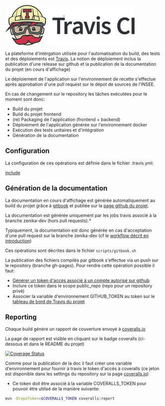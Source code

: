 ![travis](../../pics/travis.png)

La plateforme d'intérgation utilisée pour l'automatisation du build, des tests et des déploiements est [Travis](https://travis-ci.org/).
La notion de déploiement inclus la publication d'une release sur github et la publication de la documentation du projet (en cours d'affichage)

Le déploiement de l'application sur l'environnement de recette s'effectue après approbation d'une pull request sur le dépot de sources de l'INSEE.

En cas de changement sur le repository les tâches exécutées pour le moment sont donc:

 - Build du projet
 - Build du projet frontend
 - (re) Packaging de l'application (frontend + backend)
 - Déploiement de l'application générée sur l'environnement docker
 - Exécution des tests unitaires et d'intégration
 - Génération de la documentation
 
## Configuration

La configuration de ces opérations est définie dans le fichier .travis.yml:

[include](../../../.travis.yml)

## Génération de la documentation

La documentation en cours d'affichage est générée automatiquement au build du projet grâce à [gitbook](https://www.gitbook.com/new) et publiée sur la [page github du projet](https://pages.github.com/).

La documentation est générée uniquement par les jobs travis associé à la branche zenika-dev (hors pull requests).*

Typiquement, la documentation est donc générée en cas d'acceptation d'une pull request sur la branche zenika-dev (cf le [workflow décrit en introduction](./index.html))

Ces opérations sont décrites dans le fichier ```scripts/gitbook.sh```

La publication des fichiers compilés par gitbook s'effectue via un push sur le repository (branche gh-pages). Pour rendre cette opération possible il faut:
 - [Générer un token d'accès associé à un compte autorisé sur github](https://github.com/settings/tokens/new)
 - Inclure ce token dans le scope public_repo (repo pour un repository privé)
 - Associer la variable d'environnement GITHUB_TOKEN au token sur le  [tableau de bord de Travis du projet](https://travis-ci.org/)
 
 ## Reporting
 
Chaque build génère un rapport de couverture envoyé à [coveralls.io](https://coveralls.io/)
 
 La page de rapport est visible en cliquant sur le badge coveralls (ci-dessous et dans le README du projet)
 
 [![Coverage Status](https://coveralls.io/repos/github/InseeFr/Pogues-Back-Office/badge.svg?branch=zenika-dev)](https://coveralls.io/github/InseeFr/Pogues-Back-Office?branch=zenika-dev)
 
 Comme pour la publication de la doc il faut créer une variable d'environnement pour fournir à travis le token d'accès à coveralls (ce jeton est disponible dans les settings du repository sur la page [coveralls.io](https://coveralls.io))

 - Ce token doit être associé à la variable COVERALLS_TOKEN pour pouvoir être utilisé de la manière suivante:
 
 ```bash
mvn -DrepoToken=$COVERALLS_TOKEN coveralls:report
```
 
